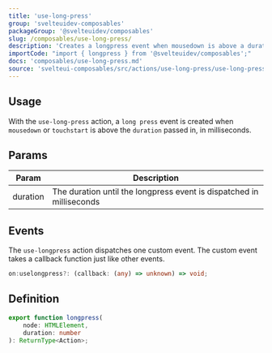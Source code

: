 ```yaml
---
title: 'use-long-press'
group: 'svelteuidev-composables'
packageGroup: '@svelteuidev/composables'
slug: /composables/use-long-press/
description: 'Creates a longpress event when mousedown is above a duration in milliseconds'
importCode: "import { longpress } from '@svelteuidev/composables';"
docs: 'composables/use-long-press.md'
source: 'svelteui-composables/src/actions/use-long-press/use-long-press.ts'
---
```


<script>
    import { Demo, ComposableDemos } from '@svelteuidev/demos';
</script>

## Usage

With the `use-long-press` action, a `long press` event is created when `mousedown` or `touchstart` is above the `duration` passed in, in milliseconds.

<Demo demo={ComposableDemos.useLongPressDemo.usage} />

## Params

| Param    | Description                                                          |
| -------- | -------------------------------------------------------------------- |
| duration | The duration until the longpress event is dispatched in milliseconds |

## Events

The `use-longpress` action dispatches one custom event. The custom event takes a callback function just like other events.

```ts
on:uselongpress?: (callback: (any) => unknown) => void;
```

## Definition

```ts
export function longpress(
	node: HTMLElement,
	duration: number
): ReturnType<Action>;
```
